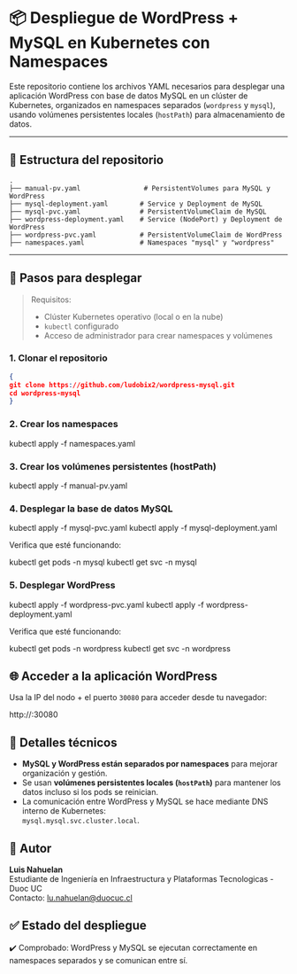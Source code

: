 # 📦 Despliegue de WordPress + MySQL en Kubernetes con Namespaces

Este repositorio contiene los archivos YAML necesarios para desplegar una aplicación WordPress con base de datos MySQL en un clúster de Kubernetes, organizados en namespaces separados (`wordpress` y `mysql`), usando volúmenes persistentes locales (`hostPath`) para almacenamiento de datos.

---
## 📁 Estructura del repositorio
```
.
├── manual-pv.yaml                # PersistentVolumes para MySQL y WordPress
├── mysql-deployment.yaml        # Service y Deployment de MySQL
├── mysql-pvc.yaml               # PersistentVolumeClaim de MySQL
├── wordpress-deployment.yaml    # Service (NodePort) y Deployment de WordPress
├── wordpress-pvc.yaml           # PersistentVolumeClaim de WordPress
├── namespaces.yaml              # Namespaces "mysql" y "wordpress"
```
---

## 🚀 Pasos para desplegar

> Requisitos:
> - Clúster Kubernetes operativo (local o en la nube)
> - `kubectl` configurado
> - Acceso de administrador para crear namespaces y volúmenes

### 1. Clonar el repositorio
```json
{
git clone https://github.com/ludobix2/wordpress-mysql.git
cd wordpress-mysql
}
```
### 2. Crear los namespaces

kubectl apply -f namespaces.yaml

### 3. Crear los volúmenes persistentes (hostPath)

kubectl apply -f manual-pv.yaml

### 4. Desplegar la base de datos MySQL

kubectl apply -f mysql-pvc.yaml
kubectl apply -f mysql-deployment.yaml

Verifica que esté funcionando:

kubectl get pods -n mysql
kubectl get svc -n mysql

### 5. Desplegar WordPress

kubectl apply -f wordpress-pvc.yaml
kubectl apply -f wordpress-deployment.yaml

Verifica que esté funcionando:

kubectl get pods -n wordpress
kubectl get svc -n wordpress

## 🌐 Acceder a la aplicación WordPress

Usa la IP del nodo + el puerto `30080` para acceder desde tu navegador:

http://<NODE-IP>:30080

## 🧠 Detalles técnicos

- **MySQL y WordPress están separados por namespaces** para mejorar organización y gestión.
- Se usan **volúmenes persistentes locales (`hostPath`)** para mantener los datos incluso si los pods se reinician.
- La comunicación entre WordPress y MySQL se hace mediante DNS interno de Kubernetes:  
  `mysql.mysql.svc.cluster.local`.

## 📌 Autor

**Luis Nahuelan**  
Estudiante de Ingeniería en Infraestructura y Plataformas Tecnologicas - Duoc UC  
Contacto: lu.nahuelan@duocuc.cl

## ✅ Estado del despliegue

✔️ Comprobado: WordPress y MySQL se ejecutan correctamente en namespaces separados y se comunican entre sí.

